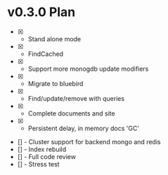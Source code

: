 # v0.3.0 Plan

- [x] - Stand alone mode
- [x] - FindCached
- [x] - Support more monogdb update modifiers
- [x] - Migrate to bluebird
- [x] - Find/update/remove with queries
- [x] - Complete documents and site
- [x] - Persistent delay, in memory docs 'GC'
- [] - Cluster support for backend mongo and redis
- [] - Index rebuild
- [] - Full code review
- [] - Stress test
